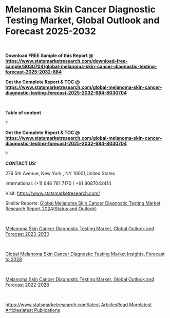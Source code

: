 <h1>Melanoma Skin Cancer Diagnostic Testing Market, Global Outlook and Forecast 2025-2032</h1><br/><p><strong>Download FREE Sample of this Report @ <a href="https://www.statsmarketresearch.com/download-free-sample/8030704/global-melanoma-skin-cancer-diagnostic-testing-forecast-2025-2032-684">https://www.statsmarketresearch.com/download-free-sample/8030704/global-melanoma-skin-cancer-diagnostic-testing-forecast-2025-2032-684</a></strong></p>
 
 
 
 <div><b>Get the Complete Report & TOC @ <a href="https://www.statsmarketresearch.com/global-melanoma-skin-cancer-diagnostic-testing-forecast-2025-2032-684-8030704">https://www.statsmarketresearch.com/global-melanoma-skin-cancer-diagnostic-testing-forecast-2025-2032-684-8030704</a></b></div>
 
 
 
 <p><br />
 
 <b>Table of content</b></p>
 
 
 
 <p>? </p>
 
 
 
 <div><b>Get the Complete Report & TOC @ <a href="https://www.statsmarketresearch.com/global-melanoma-skin-cancer-diagnostic-testing-forecast-2025-2032-684-8030704">https://www.statsmarketresearch.com/global-melanoma-skin-cancer-diagnostic-testing-forecast-2025-2032-684-8030704</a></b></div>
 
 
 
 <p>? </p>
 
 
 
 <p><b>CONTACT US:</b><br />
 
 276 5th Avenue, New York , NY 10001,United States<br />
 
 International: (+1) 646 781 7170 / +91 8087042414<br />
 
 Visit: <a href="https://www.statsmarketresearch.com/">https://www.statsmarketresearch.com/</a><br />
 
 Similar Reports: <a href="https://www.statsmarketresearch.com/global-melanoma-skin-cancer-diagnostic-testing-forecast-2025-2032-684-8030704">Global Melanoma Skin Cancer Diagnostic Testing Market Research Report 2024(Status and Outlook)</a><br />
 
 <br />
 
 <a href="https://www.statsmarketresearch.com/global-melanoma-skin-cancer-diagnostic-testing-forecast-2025-2032-684-8030704">Melanoma Skin Cancer Diagnostic Testing Market, Global Outlook and Forecast 2023-2030</a><br />
 
 <br />
 
 <a href="https://www.statsmarketresearch.com/global-melanoma-skin-cancer-diagnostic-testing-forecast-2025-2032-684-8030704">Global Melanoma Skin Cancer Diagnostic Testing Market Insights, Forecast to 2028</a><br />
 
 <br />
 
 <a href="https://www.statsmarketresearch.com/global-melanoma-skin-cancer-diagnostic-testing-forecast-2025-2032-684-8030704">Melanoma Skin Cancer Diagnostic Testing Market, Global Outlook and Forecast 2022-2028</a><br />
 
 <br />
 
 <a href="https://gyeongbokgung.com">https://www.statsmarketresearch.com/</a><a href="https://hallyeomaritime.com">latest Articles</a><a href="https://jingwansa.com">Read More</a><a href="https://nguoiviet.jp/">latest Articles</a><a href="https://www.intelmarketresearch.com/">latest Publications</a></p>